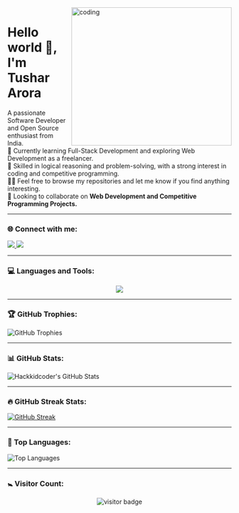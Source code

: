 <img align="right" alt="coding" height="310" width="360" src="https://user-images.githubusercontent.com/74038190/229223263-cf2e4b07-2615-4f87-9c38-e37600f8381a.gif">

# Hello world 👋, I'm Tushar Arora  

A passionate Software Developer and Open Source enthusiast from India.  
🌱 Currently learning Full-Stack Development and exploring Web Development as a freelancer.  
🔧 Skilled in logical reasoning and problem-solving, with a strong interest in coding and competitive programming.  
👨‍🚀 Feel free to browse my repositories and let me know if you find anything interesting.  
🤝 Looking to collaborate on **Web Development and Competitive Programming Projects.**  

---

### 🌐 Connect with me:

<p>
  <a href="https://www.linkedin.com/in/tushar-arora-925434210" target="_blank">
    <img src="https://img.shields.io/badge/LinkedIn-0A66C2?style=for-the-badge&logo=linkedin&logoColor=white" />
  </a> 
  <a href="mailto:arora22122000@gmail.com" target="_blank">
    <img src="https://img.shields.io/badge/Gmail-EA4335?style=for-the-badge&logo=gmail&logoColor=white" />
  </a>
</p>

---

### 💻 Languages and Tools:

<p align="center">
<a href="https://skillicons.dev">
<img src="https://skillicons.dev/icons?i=html,css,bootstrap,tailwind,js,react,vite,mysql,cpp,python,django,sqlite,github,git,codepen,vscode,pycharm,sublime&theme=dark" />
</a>
</p>

---

### 🏆 GitHub Trophies:

![GitHub Trophies](https://github-profile-trophy.vercel.app/?username=hackkidcoder&theme=radical&margin-w=15&margin-h=15)

---

### 📊 GitHub Stats:

![Hackkidcoder's GitHub Stats](https://github-readme-stats.vercel.app/api?username=hackkidcoder&count_private=true&show_icons=true&theme=radical)

---

### 🔥 GitHub Streak Stats:

<a href="https://git.io/streak-stats"><img src="https://github-readme-streak-stats.herokuapp.com?user=hackkidcoder&theme=dark" alt="GitHub Streak" /></a>

---

### 🚀 Top Languages:

![Top Languages](https://github-readme-stats.vercel.app/api/top-langs/?username=hackkidcoder&layout=compact&theme=radical)

---

### 🚼 Visitor Count:

<p align="center"><img src="https://profile-counter.glitch.me/%7Bhackkidcoder%7D/count.svg" alt="visitor badge"/></p>
